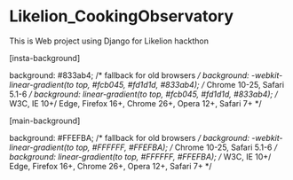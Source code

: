 # Likelion_CookingObservatory
This is Web project using Django for Likelion hackthon


[insta-background]

background: #833ab4;  /* fallback for old browsers */
background: -webkit-linear-gradient(to top, #fcb045, #fd1d1d, #833ab4);  /* Chrome 10-25, Safari 5.1-6 */
background: linear-gradient(to top, #fcb045, #fd1d1d, #833ab4); /* W3C, IE 10+/ Edge, Firefox 16+, Chrome 26+, Opera 12+, Safari 7+ */

[main-background]

background: #FFEFBA;  /* fallback for old browsers */
background: -webkit-linear-gradient(to top, #FFFFFF, #FFEFBA);  /* Chrome 10-25, Safari 5.1-6 */
background: linear-gradient(to top, #FFFFFF, #FFEFBA); /* W3C, IE 10+/ Edge, Firefox 16+, Chrome 26+, Opera 12+, Safari 7+ */
